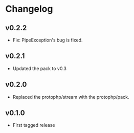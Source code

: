 # Changelog

## v0.2.2

* Fix: PipeException's bug is fixed.

## v0.2.1

* Updated the pack to v0.3

## v0.2.0

* Replaced the protophp/stream with the protophp/pack.

## v0.1.0

* First tagged release